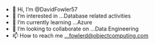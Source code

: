 - 👋 Hi, I’m @DavidFowler57
- 👀 I’m interested in ...Database related activities
- 🌱 I’m currently learning ...Azure
- 💞️ I’m looking to collaborate on ...Data Engineering
- 📫 How to reach me ...fowlerd@objectcomputing.com

<!---
DavidFowler57/DavidFowler57 is a ✨ special ✨ repository because its `README.md` (this file) appears on your GitHub profile.
You can click the Preview link to take a look at your changes.
--->
